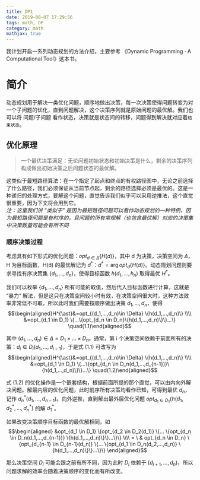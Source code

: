 ```yaml
---
title: DP1
date: 2019-08-07 17:29:56
tags: math, DP
category: math
mathjax: true
---
```

我计划开启一系列动态规划的方法介绍，主要参考 《Dynamic Programming · A Computational Tool》这本书。

# 简介

动态规划用于解决一类优化问题，顺序地做出决策，每一次决策使得问题转变为对一个子问题的优化，直到问题解决，这个决策序列就是原始问题的最优解。我们也可以将 问题/子问题 看作状态，决策就是状态间的转移，问题得到解决就对应着`结束状态`。

## 优化原理

> 一个最优决策满足：无论问题初始状态和初始决策是什么，剩余的决策序列构成做出初始决策之后问题状态的最优解。

这类似于最短路径算法：在一个指定了起点和终点的有权路径图中，无论之前选择了什么路径，我们必须保证从当前节点起，剩余的路径选择必须是最优的。这是一种递归的处理方式，要解这个问题，直觉告诉我们似乎可以采用逆推法，这个直觉很重要，因为下文将会用到它。  
_注：这里我们讲 “类似于” 是因为最短路径问题可以看作动态规划的一种特例，因为最短路径问题是有时序的，且问题的所有常规解（也包含最优解）对应的决策集中决策数量可能会有所不同_

### 顺序决策过程
考虑具有如下形式的优化问题：$opt_{d \in \Delta} \{H(d)\}$，其中 d 为决策，决策空间为 $\Delta$，H 为目标函数，H(d) 的最优解记为 $d^{\ast}$：$d^{\ast}=\arg opt_d \{H(d)\}$。动态规划问题则要求寻找有序决策集 $\{d_1,...,d_n\}$，使得目标函数 $h(d_1,...,h_n)$ 取得最优 $H^{\ast}$。

我们可以枚举 $\{d_1,...,d_n\}$ 所有可能的取值，然后代入目标函数进行计算，这就是 “暴力” 解法，但是这只在决策空间较小时有效，在决策空间很大时，这种方法效率非常低不可取，所以此时我们需要按顺序做出决策 $d_1,...,d_n$，使得
$$\begin{aligned}H^{\ast}&=opt_{(d_1,...,d_n)\in \Delta} \{h(d_1,...,d_n)\}
\\\\ &=opt_{d_1 \in D_1} \{...\{opt_{d_n \in D_n}\{h(d_1,...,d_n)\}\}...\} \quad(1.1)\end{aligned}$$

其中 $(d_1,...,d_n) \in \Delta=D_1 \times ... \times D_n$。通常，第 i 个决策空间依赖于前面所有的决策：$d_i \in D_i(d_1,...,d_{i-1})$，于是式 (1.1) 可改写为
$$\begin{aligned}H^{\ast}&=opt_{(d_1,...,d_n)\in \Delta} \{h(d_1,...,d_n)\}
\\\\ &=opt_{d_1 \in D_1} \{...\{opt_{d_n \in D_n(d_1,...,d_{n-1})}\{h(d_1,...,d_n)\}\}...\} \quad(1.2)\end{aligned}$$

式 (1.2) 的优化操作是一个嵌套结构，根据前面所提的那个直觉，可以由内向外解决问题。解最内层的优化问题，此时前序所有决策均看作已知，可得到最优 $d_n$，记作 $d_n^{\ast}(d_1,...,d_{n-1})$。向外逆推，直到解出最外层优化问题 $opt_{d_1 \in D_1} \{h(d_1,d_2^{\ast},...,d_n^{\ast} \}$ 的解 $d_1^{\ast}$。

如果改变决策顺序目标函数的最优解相同，如
$$\begin{aligned} &opt_{d_1 \in D_1} \{opt_{d_2 \in D_2(d_1)} \{... \{opt_{d_n \in D_n(d_1,...,d_{n-1})} \{h(d_1,...,d_n)\}\}...\}\}
\\\\ = \ & opt_{d_n \in D_n} \{opt_{d_{n-1} \in D_{n-1}(d_n)} \{... \{opt_{d_1 \in D_n(d_2,...,d_n)} \{h(d_1,...,d_n)\}\}...\}\} \end{aligned}$$

那么决策空间 $D_i$ 可能会跟之前有所不同，因为此时 $D_i$ 依赖于 $(d_{i+1},...,d_n)$，所以问题求解的效率会随着决策顺序的变化而有所改变。